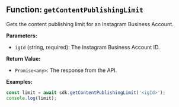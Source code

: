 ## Function: `getContentPublishingLimit`

Gets the content publishing limit for an Instagram Business Account.

**Parameters:**

- `igId` (string, required): The Instagram Business Account ID.

**Return Value:**

- `Promise<any>`: The response from the API.

**Examples:**

```typescript
const limit = await sdk.getContentPublishingLimit('<igId>');
console.log(limit);
```